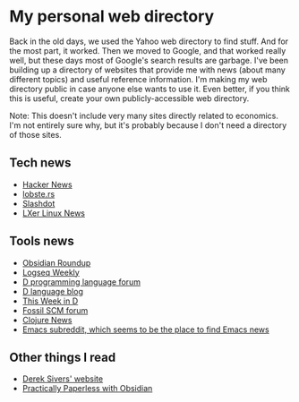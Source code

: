 # My personal web directory

Back in the old days, we used the Yahoo web directory to find stuff. And for the most part, it worked. Then we moved to Google, and that worked really well, but these days most of Google's search results are garbage. I've been building up a directory of websites that provide me with news (about many different topics) and useful reference information. I'm making my web directory public in case anyone else wants to use it. Even better, if you think this is useful, create your own publicly-accessible web directory.

Note: This doesn't include very many sites directly related to economics. I'm not entirely sure why, but it's probably because I don't need a directory of those sites.

## Tech news

- [Hacker News](https://news.ycombinator.com/)
- [lobste.rs](https://lobste.rs/)
- [Slashdot](https://slashdot.org/)
- [LXer Linux News](http://lxer.com/)

## Tools news

- [Obsidian Roundup](https://www.obsidianroundup.org/)
- [Logseq Weekly](https://logseqweekly.com/)
- [D programming language forum](https://forum.dlang.org/)
- [D language blog](https://dlang.org/blog/)
- [This Week in D](http://dpldocs.info/this-week-in-d/Blog.html)
- [Fossil SCM forum](https://fossil-scm.org/forum/forum)
- [Clojure News](https://clojure.org/news/news)
- [Emacs subreddit, which seems to be the place to find Emacs news](https://www.reddit.com/r/emacs/)

## Other things I read

- [Derek Sivers' website](https://sive.rs/)
- [Practically Paperless with Obsidian](https://jamierubin.net/blog-series/practically-paperless-with-obsidian/)